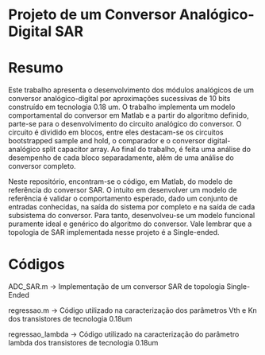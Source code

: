 # Projeto de um Conversor Analógico-Digital SAR

# Resumo

Este trabalho apresenta o desenvolvimento dos módulos analógicos de um conversor analógico-digital por aproximações sucessivas de 10 bits construído em tecnologia 0.18 um. O trabalho implementa um modelo comportamental do conversor em Matlab e a partir do algoritmo definido, parte-se para o desenvolvimento do circuito analógico do conversor. O circuito é dividido em blocos, entre eles destacam-se os circuitos bootstrapped sample and hold, o comparador e o conversor digital-analógico split capacitor array. Ao final do trabalho, é feita uma análise do desempenho de cada bloco separadamente, além de uma análise do conversor completo.

Neste repositório, encontram-se o código, em Matlab, do modelo de referência do conversor SAR. O intuito em desenvolver um modelo de referência é validar o comportamento esperado, dado um conjunto de entradas conhecidas, na saída do sistema por completo e na saída de cada subsistema do conversor. Para tanto, desenvolveu-se um modelo funcional puramente ideal e genérico do algoritmo do conversor. Vale lembrar que a topologia de SAR implementada nesse projeto é a Single-ended.

# Códigos

ADC_SAR.m -> Implementação de um conversor SAR de topologia Single-Ended

regressao.m -> Código utilizado na caracterização dos parâmetros Vth e Kn dos transistores de tecnologia 0.18um

regressao_lambda -> Código utilizado na caracterização do parâmetro lambda dos transistores de tecnologia 0.18um
